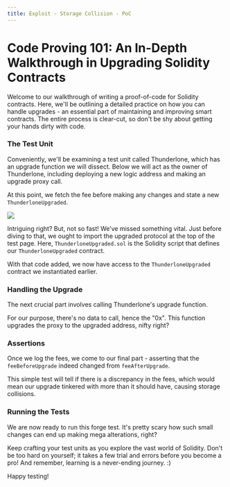 ```yaml
---
title: Exploit - Storage Collision - PoC
---
```


# Code Proving 101: An In-Depth Walkthrough in Upgrading Solidity Contracts

Welcome to our walkthrough of writing a proof-of-code for Solidity contracts. Here, we'll be outlining a detailed practice on how you can handle upgrades - an essential part of maintaining and improving smart contracts. The entire process is clear-cut, so don't be shy about getting your hands dirty with code.

### The Test Unit

Conveniently, we'll be examining a test unit called Thunderlone, which has an upgrade function we will dissect. Below we will act as the owner of Thunderlone, including deploying a new logic address and making an upgrade proxy call.

At this point, we fetch the fee before making any changes and state a new `ThunderloneUpgraded`.

![](https://cdn.videotap.com/KgYyc5GgyHgGV9f1xeiW-44.57.png)

Intriguing right? But, not so fast! We’ve missed something vital. Just before diving to that, we ought to import the upgraded protocol at the top of the test page. Here, `ThunderloneUpgraded.sol` is the Solidity script that defines our `ThunderloneUpgraded` contract.

With that code added, we now have access to the `ThunderloneUpgraded` contract we instantiated earlier.

### Handling the Upgrade

The next crucial part involves calling Thunderlone's upgrade function.

For our purpose, there's no data to call, hence the "0x". This function upgrades the proxy to the upgraded address, nifty right?

### Assertions

Once we log the fees, we come to our final part - asserting that the `feeBeforeUpgrade` indeed changed from `feeAfterUpgrade`.

This simple test will tell if there is a discrepancy in the fees, which would mean our upgrade tinkered with more than it should have, causing storage collisions.

### Running the Tests

We are now ready to run this forge test. It's pretty scary how such small changes can end up making mega alterations, right?

Keep crafting your test units as you explore the vast world of Solidity. Don't be too hard on yourself; it takes a few trial and errors before you become a pro! And remember, learning is a never-ending journey. :)

Happy testing!
